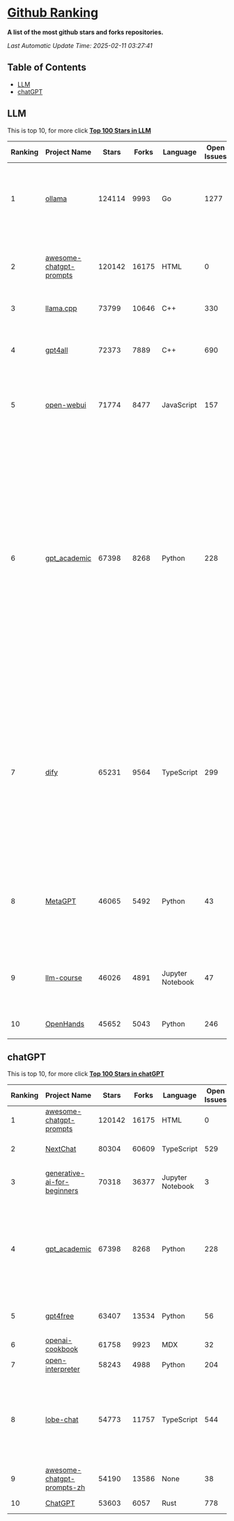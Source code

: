 [Github Ranking](./README.md)
==========

**A list of the most github stars and forks repositories.**

*Last Automatic Update Time: 2025-02-11 03:27:41*

## Table of Contents
 * [LLM](#LLM)
 * [chatGPT](#chatGPT)

## LLM

This is top 10, for more click **[Top 100 Stars in LLM](Top100/LLM.md)**

| Ranking | Project Name | Stars | Forks | Language | Open Issues | Description | Last Commit |
| ------- | ------------ | ----- | ----- | -------- | ----------- | ----------- | ----------- |
| 1 | [ollama](https://github.com/ollama/ollama) | 124114 | 9993 | Go | 1277 | Get up and running with Llama 3.3, DeepSeek-R1, Phi-4, Gemma 2, and other large language models. | 2025-02-11T01:16:10Z |
| 2 | [awesome-chatgpt-prompts](https://github.com/f/awesome-chatgpt-prompts) | 120142 | 16175 | HTML | 0 | This repo includes ChatGPT prompt curation to use ChatGPT and other LLM tools better. | 2025-02-05T00:02:29Z |
| 3 | [llama.cpp](https://github.com/ggerganov/llama.cpp) | 73799 | 10646 | C++ | 330 | LLM inference in C/C++ | 2025-02-10T23:17:23Z |
| 4 | [gpt4all](https://github.com/nomic-ai/gpt4all) | 72373 | 7889 | C++ | 690 | GPT4All: Run Local LLMs on Any Device. Open-source and available for commercial use. | 2025-02-10T17:07:15Z |
| 5 | [open-webui](https://github.com/open-webui/open-webui) | 71774 | 8477 | JavaScript | 157 | User-friendly AI Interface (Supports Ollama, OpenAI API, ...) | 2025-02-10T21:53:17Z |
| 6 | [gpt_academic](https://github.com/binary-husky/gpt_academic) | 67398 | 8268 | Python | 228 | 为GPT/GLM等LLM大语言模型提供实用化交互接口，特别优化论文阅读/润色/写作体验，模块化设计，支持自定义快捷按钮&函数插件，支持Python和C++等项目剖析&自译解功能，PDF/LaTex论文翻译&总结功能，支持并行问询多种LLM模型，支持chatglm3等本地模型。接入通义千问, deepseekcoder, 讯飞星火, 文心一言, llama2, rwkv, claude2, moss等。 | 2025-02-09T12:27:01Z |
| 7 | [dify](https://github.com/langgenius/dify) | 65231 | 9564 | TypeScript | 299 | Dify is an open-source LLM app development platform. Dify's intuitive interface combines AI workflow, RAG pipeline, agent capabilities, model management, observability features and more, letting you quickly go from prototype to production. | 2025-02-11T02:26:38Z |
| 8 | [MetaGPT](https://github.com/geekan/MetaGPT) | 46065 | 5492 | Python | 43 | 🌟 The Multi-Agent Framework: First AI Software Company, Towards Natural Language Programming | 2024-12-18T02:20:32Z |
| 9 | [llm-course](https://github.com/mlabonne/llm-course) | 46026 | 4891 | Jupyter Notebook | 47 | Course to get into Large Language Models (LLMs) with roadmaps and Colab notebooks. | 2025-01-22T22:32:51Z |
| 10 | [OpenHands](https://github.com/All-Hands-AI/OpenHands) | 45652 | 5043 | Python | 246 | 🙌 OpenHands: Code Less, Make More | 2025-02-11T03:21:13Z |


## chatGPT

This is top 10, for more click **[Top 100 Stars in chatGPT](Top100/chatGPT.md)**

| Ranking | Project Name | Stars | Forks | Language | Open Issues | Description | Last Commit |
| ------- | ------------ | ----- | ----- | -------- | ----------- | ----------- | ----------- |
| 1 | [awesome-chatgpt-prompts](https://github.com/f/awesome-chatgpt-prompts) | 120142 | 16175 | HTML | 0 | This repo includes ChatGPT prompt curation to use ChatGPT and other LLM tools better. | 2025-02-05T00:02:29Z |
| 2 | [NextChat](https://github.com/ChatGPTNextWeb/NextChat) | 80304 | 60609 | TypeScript | 529 | ✨ Light and Fast AI Assistant. Support: Web \| iOS \| MacOS \| Android \|  Linux \| Windows | 2025-02-10T10:38:41Z |
| 3 | [generative-ai-for-beginners](https://github.com/microsoft/generative-ai-for-beginners) | 70318 | 36377 | Jupyter Notebook | 3 | 21 Lessons, Get Started Building with Generative AI  🔗 https://microsoft.github.io/generative-ai-for-beginners/ | 2025-02-04T10:26:20Z |
| 4 | [gpt_academic](https://github.com/binary-husky/gpt_academic) | 67398 | 8268 | Python | 228 | 为GPT/GLM等LLM大语言模型提供实用化交互接口，特别优化论文阅读/润色/写作体验，模块化设计，支持自定义快捷按钮&函数插件，支持Python和C++等项目剖析&自译解功能，PDF/LaTex论文翻译&总结功能，支持并行问询多种LLM模型，支持chatglm3等本地模型。接入通义千问, deepseekcoder, 讯飞星火, 文心一言, llama2, rwkv, claude2, moss等。 | 2025-02-09T12:27:01Z |
| 5 | [gpt4free](https://github.com/xtekky/gpt4free) | 63407 | 13534 | Python | 56 | The official gpt4free repository \| various collection of powerful language models \| o3 mini and deepseek r1 | 2025-02-10T21:36:13Z |
| 6 | [openai-cookbook](https://github.com/openai/openai-cookbook) | 61758 | 9923 | MDX | 32 | Examples and guides for using the OpenAI API | 2025-02-10T23:06:03Z |
| 7 | [open-interpreter](https://github.com/OpenInterpreter/open-interpreter) | 58243 | 4988 | Python | 204 | A natural language interface for computers | 2025-01-24T13:02:04Z |
| 8 | [lobe-chat](https://github.com/lobehub/lobe-chat) | 54773 | 11757 | TypeScript | 544 | 🤯 Lobe Chat - an open-source, modern-design AI chat framework. Supports Multi AI Providers( OpenAI / Claude 3 / Gemini / Ollama / Qwen /  DeepSeek), Knowledge Base (file upload / knowledge management / RAG ), Multi-Modals (Vision/TTS/Plugins/Artifacts). One-click FREE deployment of your private ChatGPT/ Claude application. | 2025-02-11T03:27:17Z |
| 9 | [awesome-chatgpt-prompts-zh](https://github.com/PlexPt/awesome-chatgpt-prompts-zh) | 54190 | 13586 | None | 38 | ChatGPT 中文调教指南。各种场景使用指南。学习怎么让它听你的话。 | 2025-01-01T08:34:33Z |
| 10 | [ChatGPT](https://github.com/lencx/ChatGPT) | 53603 | 6057 | Rust | 778 | 🔮 ChatGPT Desktop Application (Mac, Windows and Linux) | 2024-08-29T17:58:11Z |


